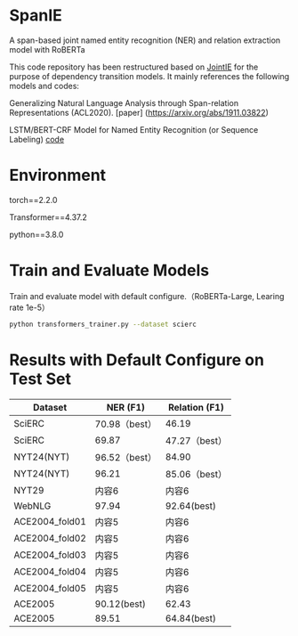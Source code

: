 # SpanIE
A span-based joint named entity recognition (NER) and relation extraction model with RoBERTa

This code repository has been restructured based on [JointIE](https://github.com/JiachengLi1995/JointIE/) for the purpose of dependency transition models. It mainly references the following models and codes:

Generalizing Natural Language Analysis through Span-relation Representations (ACL2020). [paper] (https://arxiv.org/abs/1911.03822)

LSTM/BERT-CRF Model for Named Entity Recognition (or Sequence Labeling) [code](https://github.com/allanj/pytorch_neural_crf)

# Environment
torch==2.2.0

Transformer==4.37.2

python==3.8.0

# Train and Evaluate Models

Train and evaluate model with default configure.（RoBERTa-Large, Learing rate 1e-5）


```bash
python transformers_trainer.py --dataset scierc
```

# Results with Default Configure on Test Set
| Dataset | NER (F1)	 | Relation (F1) |
|---------|---------|---------|
| SciERC   | 70.98（best）   | 46.19   |
| SciERC   | 69.87   | 47.27（best）   |
| NYT24(NYT)   | 96.52（best）   | 84.90   |
| NYT24(NYT)   | 96.21   | 85.06（best）   |
| NYT29   | 内容6   | 内容6   |
| WebNLG   | 97.94   | 92.64(best)|
| ACE2004_fold01   | 内容5   | 内容6   |
| ACE2004_fold02   | 内容5   | 内容6   |
| ACE2004_fold03   | 内容5   | 内容6   |
| ACE2004_fold04   | 内容5   | 内容6   |
| ACE2004_fold05   | 内容5   | 内容6   |
| ACE2005   | 90.12(best)  | 62.43   |
| ACE2005   | 89.51  | 64.84(best)   |

